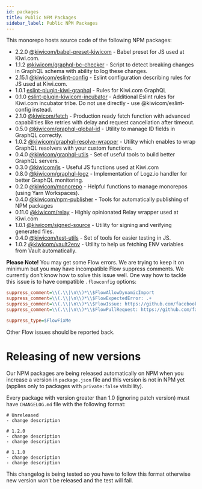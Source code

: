 ```yaml
---
id: packages
title: Public NPM Packages
sidebar_label: Public NPM Packages
---
```


This monorepo hosts source code of the following NPM packages:

<!-- AUTOMATOR:UPDATE_DOCS -->

- 2.2.0 [@kiwicom/babel-preset-kiwicom](https://github.com/kiwicom/babel-preset-kiwicom) - Babel preset for JS used at Kiwi.com.
- 1.1.2 [@kiwicom/graphql-bc-checker](https://github.com/kiwicom/graphql-bc-checker) - Script to detect breaking changes in GraphQL schema with ability to log these changes.
- 2.15.1 [@kiwicom/eslint-config](https://github.com/kiwicom/eslint-config-kiwicom) - Eslint configuration describing rules for JS used at Kiwi.com.
- 1.0.1 [eslint-plugin-kiwi-graphql](https://gitlab.skypicker.com/incubator/universe/tree/master/src/packages/eslint-plugin-kiwi-graphql) - Rules for Kiwi.com GraphQL
- 0.1.0 [eslint-plugin-kiwicom-incubator](https://gitlab.skypicker.com/incubator/universe/tree/master/src/packages/eslint-plugin-kiwicom-incubator) - Additional Eslint rules for Kiwi.com incubator tribe. Do not use directly - use @kiwicom/eslint-config instead.
- 2.1.0 [@kiwicom/fetch](https://gitlab.skypicker.com/incubator/universe/tree/master/src/packages/fetch) - Production ready fetch function with advanced capabilities like retries with delay and request cancellation after timeout.
- 0.5.0 [@kiwicom/graphql-global-id](https://gitlab.skypicker.com/incubator/universe/tree/master/src/packages/global-id) - Utility to manage ID fields in GraphQL correctly.
- 1.0.2 [@kiwicom/graphql-resolve-wrapper](https://github.com/kiwicom/graphql-resolve-wrapper) - Utility which enables to wrap GraphQL resolvers with your custom functions.
- 0.4.0 [@kiwicom/graphql-utils](https://gitlab.skypicker.com/incubator/universe/tree/master/src/packages/graphql-utils) - Set of useful tools to build better GraphQL servers.
- 0.3.0 [@kiwicom/js](https://gitlab.skypicker.com/incubator/universe/tree/master/src/packages/js) - Useful JS functions used at Kiwi.com
- 0.8.0 [@kiwicom/graphql-logz](https://gitlab.skypicker.com/incubator/universe/tree/master/src/packages/logz) - Implementation of Logz.io handler for better GraphQL monitoring.
- 0.2.0 [@kiwicom/monorepo](https://gitlab.skypicker.com/incubator/universe/tree/master/src/packages/monorepo) - Helpful functions to manage monorepos (using Yarn Workspaces).
- 0.4.0 [@kiwicom/npm-publisher](https://gitlab.skypicker.com/incubator/universe/tree/master/src/packages/npm-publisher) - Tools for automatically publishing of NPM packages
- 0.11.0 [@kiwicom/relay](https://gitlab.skypicker.com/incubator/universe/tree/master/src/packages/relay) - Highly opinionated Relay wrapper used at Kiwi.com
- 1.0.1 [@kiwicom/signed-source](https://gitlab.skypicker.com/incubator/universe/tree/master/src/packages/signed-source) - Utility for signing and verifying generated files.
- 0.4.0 [@kiwicom/test-utils](https://gitlab.skypicker.com/incubator/universe/tree/master/src/packages/test-utils) - Set of tools for easier testing in JS.
- 1.0.2 [@kiwicom/vault2env](https://github.com/kiwicom/vault2env-js) - Utility to help us fetching ENV variables from Vault automatically.

<!-- /AUTOMATOR:UPDATE_DOCS -->

**Please Note!** You may get some Flow errors. We are trying to keep it on minimum but you may have incompatible Flow suppress comments. We currently don't know how to solve this issue well. One way how to tackle this issue is to have compatible `.flowconfig` options:

```ini
suppress_comment=\\(.\\|\n\\)*\\$FlowAllowDynamicImport
suppress_comment=\\(.\\|\n\\)*\\$FlowExpectedError: .+
suppress_comment=\\(.\\|\n\\)*\\$FlowIssue: https://github.com/facebook/flow/issues/[0-9]+
suppress_comment=\\(.\\|\n\\)*\\$FlowPullRequest: https://github.com/facebook/flow/pull/[0-9]+

suppress_type=$FlowFixMe
```

Other Flow issues should be reported back.

# Releasing of new versions

Our NPM packages are being released automatically on NPM when you increase a version in `package.json` file and this version is not in NPM yet (applies only to packages with `private:false` visibility).

Every package with version greater than 1.0 (ignoring patch version) must have `CHANGELOG.md` file with the following format:

```text
# Unreleased
- change description

# 1.2.0
- change description
- change description

# 1.1.0
- change description
- change description
```

This changelog is being tested so you have to follow this format otherwise new version won't be released and the test will fail.
